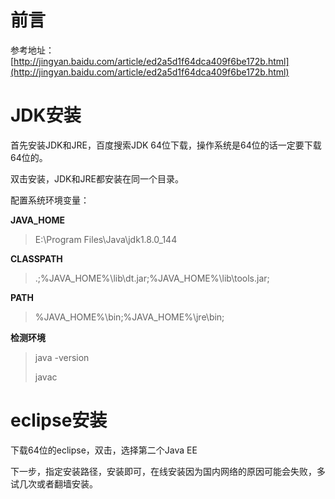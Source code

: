 # 前言

参考地址：[http://jingyan.baidu.com/article/ed2a5d1f64dca409f6be172b.html](http://jingyan.baidu.com/article/ed2a5d1f64dca409f6be172b.html)


# JDK安装

首先安装JDK和JRE，百度搜索JDK 64位下载，操作系统是64位的话一定要下载64位的。

双击安装，JDK和JRE都安装在同一个目录。


配置系统环境变量：

**JAVA_HOME**

> E:\Program Files\Java\jdk1.8.0_144

**CLASSPATH**

>  .;%JAVA_HOME%\lib\dt.jar;%JAVA_HOME%\lib\tools.jar; 

**PATH**

> %JAVA_HOME%\bin;%JAVA_HOME%\jre\bin;


**检测环境**

> java -version
> 
> javac


# eclipse安装

下载64位的eclipse，双击，选择第二个Java EE

下一步，指定安装路径，安装即可，在线安装因为国内网络的原因可能会失败，多试几次或者翻墙安装。


